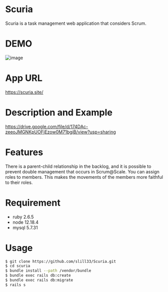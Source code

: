 # Scuria

Scuria is a task management web application that considers Scrum.

# DEMO

![image](https://user-images.githubusercontent.com/34140666/96472828-e05e2900-126b-11eb-843a-27f3d4ea6f52.png)

# App URL

https://scuria.site/

# Description and Example
https://drive.google.com/file/d/174DAc-zeeoJMGNKpUOFjEzow0M71bgiB/view?usp=sharing

# Features

There is a parent-child relationship in the backlog, and it is possible to prevent double management that occurs in Scrum@Scale.
You can assign roles to members. This makes the movements of the members more faithful to their roles.

# Requirement

- ruby 2.6.5
- node 12.18.4
- mysql 5.7.31

# Usage

```bash
$ git clone https://github.com/slill33/Scuria.git
$ cd scuria
$ bundle install --path /vendor/bundle
$ bundle exec rails db:create
$ bundle exec rails db:migrate
$ rails s
```
